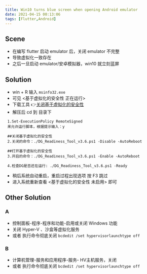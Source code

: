 ```yaml
---
title: Win10 turns blue screen when opening Android emulator
date: 2021-04-15 00:13:06
tags: [Flutter,Android]
---
```


## Scene
- 在编写 flutter 启动 emulator 后，关闭 emulator 不完整
- 导致虚拟化一致存在
- 之后一旦启动 emulator/安卓模拟器，win10 就立刻蓝屏
<!-- more -->

## Solution
- win + R 输入 `msinfo32.exe`
- 可见 <基于虚拟化的安全性	正在运行>
- 下载工具 👉[关闭基于虚拟化的安全性](https://github.com/OrekiYuta/Gear/tree/master/Emulator)
- 解压后 cd 到 目录下
```
 1.Set-ExecutionPolicy RemoteSigned
 来允许运行脚本，根据提示输入：y
 
 ##关闭基于虚拟化的安全性
 2.关闭的命令：./DG_Readiness_Tool_v3.6.ps1 -Disable -AutoReboot
    
 ##打开基于虚拟化的安全性
 3.开启的命令：./DG_Readiness_Tool_v3.6.ps1 -Enable -AutoReboot

 4.检查DG是否还在运行: ./DG_Readiness_Tool_v3.6.ps1 -Ready
```
- 稍后系统自动重启，重启过程出现选项 按 F3 跳过
- 进入系统重新查看 <基于虚拟化的安全性	未启用> 即可

## Other Solution
### A
- 控制面板-程序-程序和功能-启用或关闭 Windows 功能
- 关闭 Hyper-V 、沙盒等虚拟化服务
- 或者 执行命令彻底关闭 `bcdedit /set hypervisorlaunchtype off`

### B
- 计算机管理-服务和应用程序-服务- HV主机服务，关闭
- 或者 执行命令彻底关闭 `bcdedit /set hypervisorlaunchtype off`

